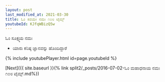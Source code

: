 ```yaml
---
layout: post
last_modified_at: 2021-03-30
title: ಓಂ ಕವಯೇ ನಮಃ ೧೦೮ ಟೈಮ್ಸ್
youtubeId: KJfqWBizQ5w
---
```

 
 
 ಓಂ ಸೂಕ್ಷ್ಮಯ ನಮಃ  
 
 -  ಯಾರು ಕನಿಷ್ಠ ಜ್ಞಾನವನ್ನು ಹೊಂದಿದ್ದಾರೆ 
 
  
 
  
 
 
 
 
 
 


{% include youtubePlayer.html id=page.youtubeId %}
 
[Next]({{ site.baseurl }}{% link  split2/_posts/2016-07-02-ಓಂ ಮಹಾಧನಾಯ ನಮಃ ೧೦೮ ಟೈಮ್ಸ್.md%})
 
